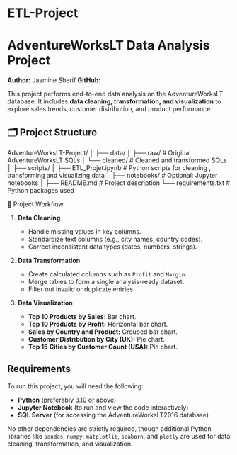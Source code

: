 # ETL-Project
# AdventureWorksLT Data Analysis Project

**Author:** Jasmine Sherif
**GitHub:** 

This project performs end-to-end data analysis on the AdventureWorksLT database. It includes **data cleaning, transformation, and visualization** to explore sales trends, customer distribution, and product performance.  


## 🗂 Project Structure

AdventureWorksLT-Project/
│
├── data/
│ ├── raw/ # Original AdventureWorksLT SQLs
│ └── cleaned/ # Cleaned and transformed SQLs
│
├── scripts/
│ ├── ETL_Projet.ipynb # Python scripts for cleaning , transforming and visualizing data
│
├── notebooks/ # Optional: Jupyter notebooks
│
├── README.md # Project description
└── requirements.txt # Python packages used


 🔹 Project Workflow

1. **Data Cleaning**
   - Handle missing values in key columns.
   - Standardize text columns (e.g., city names, country codes).
   - Correct inconsistent data types (dates, numbers, strings).

2. **Data Transformation**
   - Create calculated columns such as `Profit` and `Margin`.
   - Merge tables to form a single analysis-ready dataset.
   - Filter out invalid or duplicate entries.

3. **Data Visualization**
   - **Top 10 Products by Sales:** Bar chart.
   - **Top 10 Products by Profit:** Horizontal bar chart.
   - **Sales by Country and Product:** Grouped bar chart.
   - **Customer Distribution by City (UK):** Pie chart.
   - **Top 15 Cities by Customer Count (USA):** Pie chart.

## Requirements

To run this project, you will need the following:

- **Python** (preferably 3.10 or above)  
- **Jupyter Notebook** (to run and view the code interactively)  
- **SQL Server** (for accessing the AdventureWorksLT2016 database)  

No other dependencies are strictly required, though additional Python libraries like `pandas`, `numpy`, `matplotlib`, `seaborn`, and `plotly` are used for data cleaning, transformation, and visualization.


